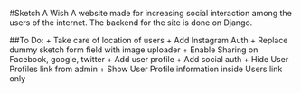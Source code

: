 #Sketch A Wish
A website made for increasing social interaction among the users of the internet. The backend for the site is done on Django.


##To Do:
    + Take care of location of users
    + Add Instagram Auth
    + Replace dummy sketch form field with image uploader
    + Enable Sharing on Facebook, google, twitter
    + Add user profile
    + Add social auth
    + Hide User Profiles link from admin
    + Show User Profile information inside Users link only
